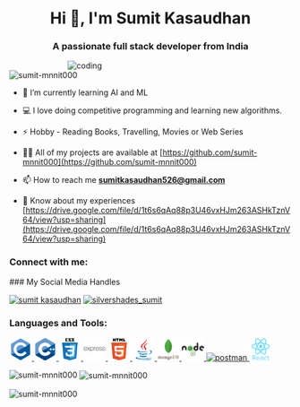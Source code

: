 <h1 align="center">Hi 👋, I'm Sumit Kasaudhan</h1>
<h3 align="center">A passionate full stack developer from India</h3>
<img align="right" alt="coding" width="400" src="https://cdn.dribbble.com/users/1162077/screenshots/3848914/programmer.gif">

<p align="left"> <img src="https://komarev.com/ghpvc/?username=sumit-mnnit000&label=Profile%20views&color=0e75b6&style=flat" alt="sumit-mnnit000" /> </p>

- 🌱 I’m currently learning AI and ML

- 💻 I love doing competitive programming and learning new algorithms.

- ⚡ Hobby - Reading Books, Travelling, Movies or Web Series

- 👨‍💻 All of my projects are available at [https://github.com/sumit-mnnit000](https://github.com/sumit-mnnit000)

- 📫 How to reach me **sumitkasaudhan526@gmail.com**

- 📄 Know about my experiences [https://drive.google.com/file/d/1t6s6qAq88p3U46vxHJm263ASHkTznV64/view?usp=sharing](https://drive.google.com/file/d/1t6s6qAq88p3U46vxHJm263ASHkTznV64/view?usp=sharing)
<h3 align="left">Connect with me:</h3>
### My Social Media Handles
<p align="left">
<a href="https://linkedin.com/in/sumit kasaudhan" target="blank"><img align="center" src="https://raw.githubusercontent.com/rahuldkjain/github-profile-readme-generator/master/src/images/icons/Social/linked-in-alt.svg" alt="sumit kasaudhan" height="30" width="40" /></a>
<a href="https://instagram.com/silvershades_sumit" target="blank"><img align="center" src="https://raw.githubusercontent.com/rahuldkjain/github-profile-readme-generator/master/src/images/icons/Social/instagram.svg" alt="silvershades_sumit" height="30" width="40" /></a>
  

</p>

<h3 align="left">Languages and Tools:</h3>
<p align="left"> <a href="https://www.cprogramming.com/" target="_blank" rel="noreferrer"> <img src="https://raw.githubusercontent.com/devicons/devicon/master/icons/c/c-original.svg" alt="c" width="40" height="40"/> </a> <a href="https://www.w3schools.com/cpp/" target="_blank" rel="noreferrer"> <img src="https://raw.githubusercontent.com/devicons/devicon/master/icons/cplusplus/cplusplus-original.svg" alt="cplusplus" width="40" height="40"/> </a> <a href="https://www.w3schools.com/css/" target="_blank" rel="noreferrer"> <img src="https://raw.githubusercontent.com/devicons/devicon/master/icons/css3/css3-original-wordmark.svg" alt="css3" width="40" height="40"/> </a> <a href="https://expressjs.com" target="_blank" rel="noreferrer"> <img src="https://raw.githubusercontent.com/devicons/devicon/master/icons/express/express-original-wordmark.svg" alt="express" width="40" height="40"/> </a> <a href="https://www.w3.org/html/" target="_blank" rel="noreferrer"> <img src="https://raw.githubusercontent.com/devicons/devicon/master/icons/html5/html5-original-wordmark.svg" alt="html5" width="40" height="40"/> </a> <a href="https://www.java.com" target="_blank" rel="noreferrer"> <img src="https://raw.githubusercontent.com/devicons/devicon/master/icons/java/java-original.svg" alt="java" width="40" height="40"/> </a> <a href="https://www.mongodb.com/" target="_blank" rel="noreferrer"> <img src="https://raw.githubusercontent.com/devicons/devicon/master/icons/mongodb/mongodb-original-wordmark.svg" alt="mongodb" width="40" height="40"/> </a> <a href="https://nodejs.org" target="_blank" rel="noreferrer"> <img src="https://raw.githubusercontent.com/devicons/devicon/master/icons/nodejs/nodejs-original-wordmark.svg" alt="nodejs" width="40" height="40"/> </a> <a href="https://postman.com" target="_blank" rel="noreferrer"> <img src="https://www.vectorlogo.zone/logos/getpostman/getpostman-icon.svg" alt="postman" width="40" height="40"/> </a> <a href="https://reactjs.org/" target="_blank" rel="noreferrer"> <img src="https://raw.githubusercontent.com/devicons/devicon/master/icons/react/react-original-wordmark.svg" alt="react" width="40" height="40"/> </a> </p>

<p><img align="left" src="https://github-readme-stats.vercel.app/api/top-langs?username=sumit-mnnit000&show_icons=true&locale=en&layout=compact" alt="sumit-mnnit000" /></p>

<p>&nbsp;<img align="center" src="https://github-readme-stats.vercel.app/api?username=sumit-mnnit000&show_icons=true&locale=en" alt="sumit-mnnit000" /></p>

<p><img align="center" src="https://github-readme-streak-stats.herokuapp.com/?user=sumit-mnnit000&" alt="sumit-mnnit000" /></p>
